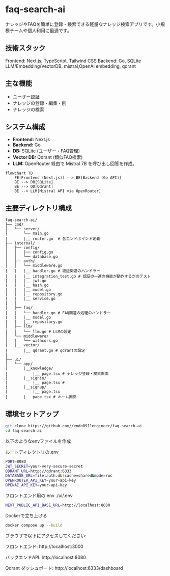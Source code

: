 # faq-search-ai

ナレッジやFAQを簡単に登録・検索できる軽量なナレッジ検索アプリです。小規模チームや個人利用に最適です。

## 技術スタック
Frontend: Next.js, TypeScript, Tailwind CSS
Backend: Go, SQLite
LLM/Embedding/VectorDB: mistral,OpenAi embedding, qdrant

## 主な機能
- ユーザー認証
- ナレッジの登録・編集・削
- ナレッジの検索

## システム構成
- **Frontend:** Next.js
- **Backend:** Go 
- **DB:** SQLite (ユーザー・FAQ管理)
- **Vector DB:** Qdrant (類似FAQ検索)
- **LLM:** OpenRouter 経由で Mistral 7B を呼び出し回答を作成。

```mermaid
flowchart TD
    FE[Frontend (Next.js)] --> BE[Backend (Go API)]
    BE --> DB[SQLite]
    BE --> QD[Qdrant]
    BE --> LLM[Mistral API via OpenRouter]
```

## 主要ディレクトリ構成
```text
faq-search-ai/
├── cmd/
│   └── server/           
│       └── main.go
|       |__ router.go  # 各エンドポイント定義
├── internal/
│   ├── config/             
│   │   ├── config.go
│   │   └── database.go
│   ├── auth/            
│   │   └── middleware.go
|   |   |__ handler.go # 認証関連のハンドラー
|   |   |__ integration_test.go # 認証の一連の機能が動作するかのテスト 
|   |   |__ jwt.go
|   |   |__ hash.go
|   |   |__ model.go
|   |   |__ repository.go
|   |   |__ service.go
|   |  
│   ├── faq/      
│   │   └── handler.go # FAQ関連の処理のハンドラー
|   |   |__ model.go
|   |   |__ repository.go
│   ├── llm/            
│   │   └── llm.go # LLMの設定
│   └── middleware/           
│   |   └── withcors.go
|   |__ vector/
|       |__ qdrant.go # qdrantの設定
|
├── ui/                   
│   └── app/
|       |__knowledge/
|           |__ page.tsx # ナレッジ登録・検索画面
|       |__signin/
|           |__ page.tsx # 
|       |__signup/
|           |__ page.tsx
|       |__ page.tsx # ホーム画面
```

## 環境セットアップ
``` bash
git clone https://github.com//endo0911engineer/faq-search-ai
cd faq-search-ai
```
以下のようなenvファイルを作成

ルートディレクトリの.env
``` bash
PORT=8080
JWT_SECRET=your-very-secure-secret
QDRANT_URL=http://qdrant:6333
DATABASE_URL=file:auth.db?cache=shared&mode=rwc
OPENROUTER_API_KEY=your-api-key
OPENAI_API_KEY=your-api-key
```
フロントエンド用の.env 
./ui/.env
```bash
NEXT_PUBLIC_API_BASE_URL=http://localhost:8080
```

Dockerで立ち上げる
```bash
docker compose up --build
```
ブラウザで以下にアクセスしてください:

フロントエンド: http://localhost:3000

バックエンドAPI: http://localhost:8080

Qdrant ダッシュボード: http://localhost:6333/dashboard




